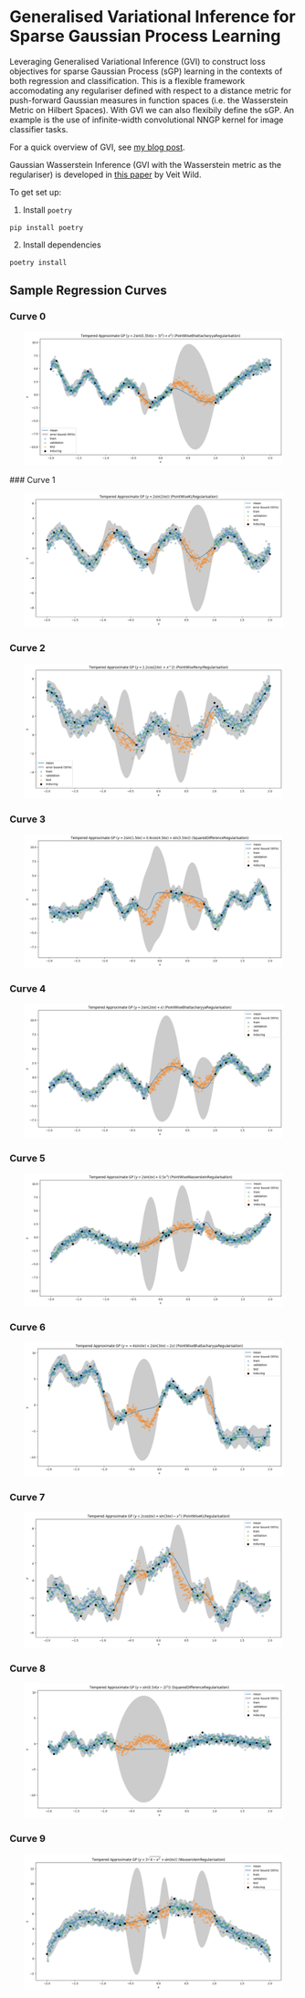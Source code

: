 # Generalised Variational Inference for Sparse Gaussian Process Learning

Leveraging Generalised Variational Inference (GVI) to construct loss objectives for sparse Gaussian Process (sGP) learning in the contexts of both regression and classification. This is a flexible framework accomodating any regulariser defined with respect to a distance metric for push-forward Gaussian measures in function spaces (i.e. the Wasserstein Metric on Hilbert Spaces). With GVI we can also flexibily define the sGP. An example is the use of infinite-width convolutional NNGP kernel for image classifier tasks.

For a quick overview of GVI, see <a href="https://jswu18.github.io/posts/2023/07/generalised-variational-inference/">my blog post</a>.

Gaussian Wasserstein Inference (GVI with the Wasserstein metric as the regulariser) is developed in <a href="https://arxiv.org/pdf/2205.06342.pdf">this paper</a> by Veit Wild.

To get set up:

1. Install `poetry`

```shell
pip install poetry
```

2. Install dependencies

```shell
poetry install
```

## Sample Regression Curves

### Curve 0
<p align="middle">
  <img src="experiments/regression/toy_curves/outputs/curve0/tempered-PointWiseBhattacharyyaRegularisation.png" width="90%" />
</p>
### Curve 1
<p align="middle">
  <img src="experiments/regression/toy_curves/outputs/curve1/tempered-PointWiseKLRegularisation.png" width="90%" />
</p>

### Curve 2
<p align="middle">
  <img src="experiments/regression/toy_curves/outputs/curve2/tempered-PointWiseRenyiRegularisation.png" width="90%" />
</p>

### Curve 3
<p align="middle">
  <img src="experiments/regression/toy_curves/outputs/curve3/tempered-SquaredDifferenceRegularisation.png" width="90%" />
</p>

### Curve 4
<p align="middle">
  <img src="experiments/regression/toy_curves/outputs/curve4/tempered-PointWiseBhattacharyyaRegularisation.png" width="90%" />
</p>

### Curve 5
<p align="middle">
  <img src="experiments/regression/toy_curves/outputs/curve5/tempered-PointWiseWassersteinRegularisation.png" width="90%" />
</p>

### Curve 6
<p align="middle">
  <img src="experiments/regression/toy_curves/outputs/curve6/tempered-PointWiseBhattacharyyaRegularisation.png" width="90%" />
</p>

### Curve 7
<p align="middle">
  <img src="experiments/regression/toy_curves/outputs/curve7/tempered-PointWiseKLRegularisation.png" width="90%" />
</p>

### Curve 8
<p align="middle">
  <img src="experiments/regression/toy_curves/outputs/curve8/tempered-SquaredDifferenceRegularisation.png" width="90%" />
</p>

### Curve 9
<p align="middle">
  <img src="experiments/regression/toy_curves/outputs/curve9/tempered-WassersteinRegularisation.png" width="90%" />
</p>
